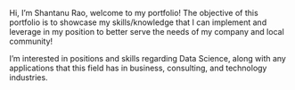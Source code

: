 Hi, I’m Shantanu Rao, welcome to my portfolio! The objective of this portfolio is to showcase my skills/knowledge that I can implement and leverage in my position to better 
serve the needs of my company and local community! 

I’m interested in positions and skills regarding Data Science, along with any applications that this field has in business, consulting, and technology industries.


<!---
raoshantanu/raoshantanu is a ✨ special ✨ repository because its `README.md` (this file) appears on your GitHub profile.
You can click the Preview link to take a look at your changes.
--->

